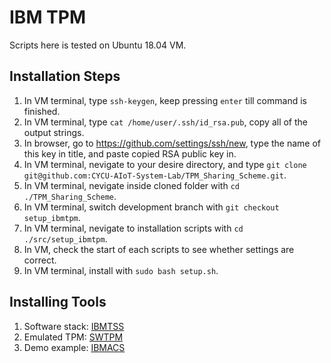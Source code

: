 # IBM TPM

Scripts here is tested on Ubuntu 18.04 VM.

## Installation Steps

1. In VM terminal, type ```ssh-keygen```, keep pressing ```enter``` till command is finished.
2. In VM terminal, type ```cat /home/user/.ssh/id_rsa.pub```, copy all of the output strings.
3. In browser, go to <https://github.com/settings/ssh/new>, type the name of this key in title, and paste copied RSA public key in.
4. In VM terminal, nevigate to your desire directory, and type ```git clone git@github.com:CYCU-AIoT-System-Lab/TPM_Sharing_Scheme.git```.
5. In VM terminal, nevigate inside cloned folder with ```cd ./TPM_Sharing_Scheme```.
6. In VM terminal, switch development branch with ```git checkout setup_ibmtpm```.
7. In VM terminal, nevigate to installation scripts with ```cd ./src/setup_ibmtpm```.
8. In VM, check the start of each scripts to see whether settings are correct.
9. In VM terminal, install with ```sudo bash setup.sh```.

## Installing Tools

1. Software stack: [IBMTSS](https://github.com/kgoldman/ibmtss)
2. Emulated TPM: [SWTPM](https://github.com/stefanberger/swtpm)
3. Demo example: [IBMACS](https://github.com/kgoldman/acs)
